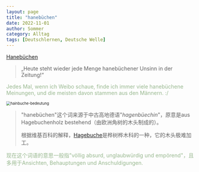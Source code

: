 ```yaml
---
layout: page
title: "hanebüchen"
date: 2022-11-01
author: Sommer
category: Alltag
tags: [Deutschlernen, Deutsche Welle]
---
```


[Hanebüchen](https://learngerman.dw.com/de/hanebüchen/a-45032773)

> „Heute steht wieder jede Menge hanebüchener Unsinn in der Zeitung!“

<font style="color:#98B88F">Jedes Mal, wenn ich Weibo schaue, finde ich immer viele hanebüchene Meinungen, und die meisten davon stammen aus den Männern. :/ </font>



<img src="https://img.gartenjournal.net/wp-content/uploads/hainbuche-bedeutung-400x266.jpg" alt="hainbuche-bedeutung" style="zoom:70%;" />

> "hanebüchen"这个词来源于中古高地德语"*hagenbüechin*"，原意是aus Hagebuchenholz bestehend（由欧洲角树的木头制成的）。
>
> 根据维基百科的解释，[Hagebuche](https://de.wikipedia.org/wiki/Hainbuche)是桦树桦木科的一种，它的木头极难加工。

<font style="color:#98B88F">现在这个词语的意思一般指"völlig absurd, unglaubwürdig und empörend"，且多用于Ansichten, Behauptungen und Anschuldigungen.</font>

